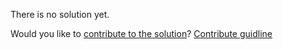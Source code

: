 
There is no solution yet.

Would you like to [contribute to the solution](https://github.com/BFEdev/BFE.dev-solutions/blob/main/problem/create-a-sum_en.md)? [Contribute guidline](https://github.com/BFEdev/BFE.dev-solutions#how-to-contribute)
